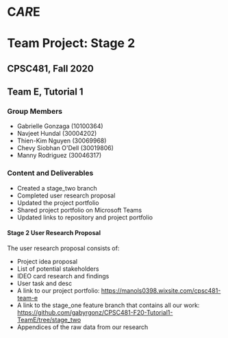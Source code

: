 # C*AR*E
# Team Project: Stage 2
## CPSC481, Fall 2020
## Team E, Tutorial 1

### Group Members
- Gabrielle Gonzaga (10100364)
- Navjeet Hundal (30004202)
- Thien-Kim Nguyen (30069968)
- Chevy Siobhan O'Dell (30019806)
- Manny Rodriguez (30046317)

### Content and Deliverables
- Created a stage_two branch 
- Completed user research proposal
- Updated the project portfolio 
- Shared project portfolio on Microsoft Teams
- Updated links to repository and project portfolio

#### Stage 2 User Research Proposal
The user research proposal consists of:
- Project idea proposal
- List of potential stakeholders
- IDEO card research and findings
- User task and desc
- A link to our project portfolio: https://manols0398.wixsite.com/cpsc481-team-e 
- A link to the stage_one feature branch that contains all our work: https://github.com/gabyrgonz/CPSC481-F20-Tutorial1-TeamE/tree/stage_two
- Appendices of the raw data from our research
